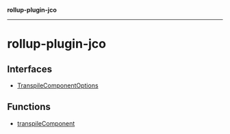 **rollup-plugin-jco**

---

# rollup-plugin-jco

## Interfaces

- [TranspileComponentOptions](interfaces/TranspileComponentOptions.md)

## Functions

- [transpileComponent](functions/transpileComponent.md)
